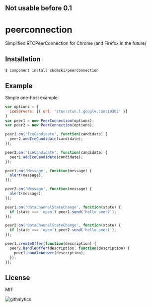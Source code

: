 ## Not usable before 0.1

# peerconnection

  Simplified RTCPeerConnection for Chrome (and Firefox in the future)

## Installation

    $ component install skomski/peerconnection

## Example

Simple one-host example.

```javascript
var options = {
  iceServers: [{ url: 'stun:stun.l.google.com:19302' }]
}
var peer1 = new PeerConnection(options);
var peer2 = new PeerConnection(options);

peer1.on('IceCandidate', function(candidate) {
  peer2.addIceCandidate(candidate);
});

peer2.on('IceCandidate', function(candidate) {
  peer1.addIceCandidate(candidate);
});

peer1.on('Message', function(message) {
  alert(message);
});

peer2.on('Message', function(message) {
  alert(message);
});

peer1.on('DataChannelStateChange', function(state) {
  if (state === 'open') peer1.send('hello peer2');
});

peer2.on('DataChannelStateChange', function(state) {
  if (state === 'open') peer2.send('hello peer1');
});

peer1.createOffer(function(description) {
  peer2.handleOffer(description, function(description) {
    peer1.handleAnswer(description);
  });
});
```

## License

  MIT
  
![githalytics](https://cruel-carlota.pagodabox.com/fc171e3ebe1922f811b43f93bcab22ff)
